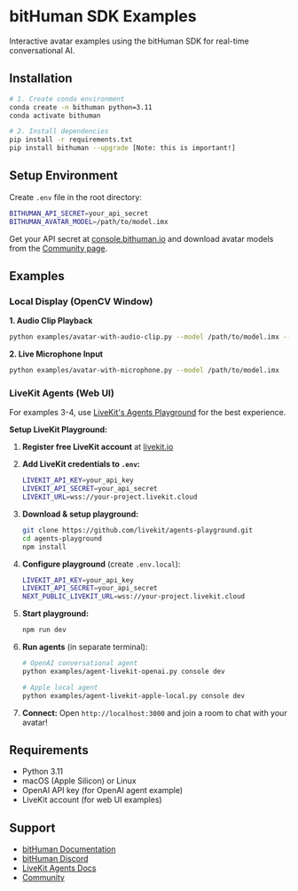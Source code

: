 # bitHuman SDK Examples

Interactive avatar examples using the bitHuman SDK for real-time conversational AI.

## Installation

```bash
# 1. Create conda environment
conda create -n bithuman python=3.11
conda activate bithuman

# 2. Install dependencies
pip install -r requirements.txt
pip install bithuman --upgrade [Note: this is important!]
```

## Setup Environment

Create `.env` file in the root directory:
```bash
BITHUMAN_API_SECRET=your_api_secret
BITHUMAN_AVATAR_MODEL=/path/to/model.imx
```

Get your API secret at [console.bithuman.io](https://console.bithuman.io) and download avatar models from the [Community page](https://console.bithuman.io/#community).

## Examples

### Local Display (OpenCV Window)

**1. Audio Clip Playback**
```bash
python examples/avatar-with-audio-clip.py --model /path/to/model.imx --audio-file /path/to/audio.wav
```

**2. Live Microphone Input**
```bash
python examples/avatar-with-microphone.py --model /path/to/model.imx
```

### LiveKit Agents (Web UI)

For examples 3-4, use [LiveKit's Agents Playground](https://github.com/livekit/agents-playground/) for the best experience.

**Setup LiveKit Playground:**

1. **Register free LiveKit account** at [livekit.io](https://livekit.io)

2. **Add LiveKit credentials to `.env`:**
   ```bash
   LIVEKIT_API_KEY=your_api_key
   LIVEKIT_API_SECRET=your_api_secret
   LIVEKIT_URL=wss://your-project.livekit.cloud
   ```

3. **Download & setup playground:**
   ```bash
   git clone https://github.com/livekit/agents-playground.git
   cd agents-playground
   npm install
   ```

4. **Configure playground** (create `.env.local`):
   ```bash
   LIVEKIT_API_KEY=your_api_key
   LIVEKIT_API_SECRET=your_api_secret
   NEXT_PUBLIC_LIVEKIT_URL=wss://your-project.livekit.cloud
   ```

5. **Start playground:**
   ```bash
   npm run dev
   ```

6. **Run agents** (in separate terminal):
   ```bash
   # OpenAI conversational agent
   python examples/agent-livekit-openai.py console dev
   
   # Apple local agent
   python examples/agent-livekit-apple-local.py console dev
   ```

7. **Connect:** Open `http://localhost:3000` and join a room to chat with your avatar!

## Requirements

- Python 3.11
- macOS (Apple Silicon) or Linux
- OpenAI API key (for OpenAI agent example)
- LiveKit account (for web UI examples)

## Support
- [bitHuman Documentation](https://docs.bithuman.io)
- [bitHuman Discord](https://discord.gg/yM7wRRqu)
- [LiveKit Agents Docs](https://docs.livekit.io/agents)
- [Community](https://console.bithuman.io/#community)
